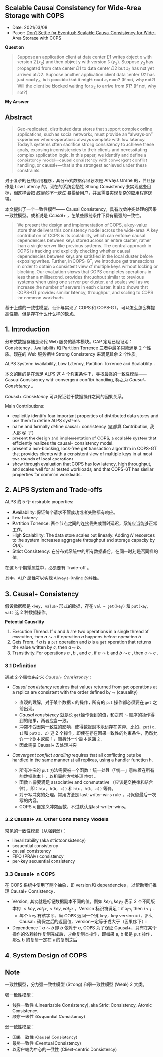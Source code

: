 ## Scalable Causal Consistency for Wide-Area Storage with COPS

- Date: 2021/03/08
- Paper: [Don’t Settle for Eventual: Scalable Causal Consistency for Wide-Area Storage with COPS](https://ipads.se.sjtu.edu.cn/courses/ads/paper/cops-sosp2011.pdf)

**Question**

> Suppose an application client at data center $D1$ writes object $x$ with version 2 ($x_2$) and then object y with version 3 ($y_3$). Suppose $y_3$ has propagated from data center $D1$ to data center $D2$ but $x_2$ has not yet arrived at $D2$. Suppose another application client data center $D2$ has just read $y_3$, is it possible that it might read $x_1$ next? (If not, why not?) Will the client be blocked waiting for $x_2$ to arrive from $D1$? (If not, why not?)

**My Answer**



## Abstract

> Geo-replicated, distributed data stores that support complex online applications, such as social networks, must provide an “always-on” experience where operations always complete with low latency.
> Today’s systems often sacrifice strong consistency to achieve these goals, exposing inconsistencies to their clients and necessitating complex application logic. In this paper, we identify and define a consistency model—causal consistency with convergent conflict handling, or causal+—that is the strongest achieved under these constraints.

对于复杂的在线应用程序，其分布式数据存储必须是 Always Online 的，并且操作是 Low Latency 的。现在的系统会牺牲 Strong Consistency 来实现这些目标，但这样会把 *数据的不一致性* 暴露给用户，并且需要实现复杂的应用程序逻辑。

本文提出了一个一致性模型—— Causal Consistency，具有收敛冲突处理的因果一致性模型。或者说是 *Causal+* ，在某些限制条件下具有最强的一致性。

> We present the design and implementation of COPS, a key-value store that delivers this consistency model across the wide-area. A key contribution of COPS is its scalability, which can enforce causal dependencies between keys stored across an entire cluster, rather than a single server like previous systems. The central approach in COPS is tracking and explicitly checking whether causal dependencies between keys are satisfied in the local cluster before exposing writes. Further, in COPS-GT, we introduce get transactions in order to obtain a consistent view of multiple keys without locking or blocking. Our evaluation shows that COPS completes operations in less than a millisecond, provides throughput similar to previous systems when using one server per cluster, and scales well as we increase the number of servers in each cluster. It also shows that COPS-GT provides similar latency, throughput, and scaling to COPS for common workloads.

基于上述的一致性模型，设计与实现了 COPS 和 COPS-GT，可以怎么怎么样提高性能，但是存在什么什么样的缺点。



## 1. Introduction

分布式数据存储是现代 Web 服务的基本模块。CAP 定理已经证明：Consistency，Availability 和 Partition Torrence 三者中最多只能满足 2 个性质。现在的 Web 服务牺牲 Strong Consistency 来满足其余 2 个性质。

ALPS System: Availability, Low Latency, Partition Torrence and Scalability .

本文的目的是在满足 ALPS 这 4 个约束条件下，寻找最强的一致性模型——Casual Consistency with convergent conflict handling, 称之为 *Causal+ Consistency* 。

 *Causal+ Consistency* 可以保证若干数据操作之间的因果关系。

Main Contributions:

- explicitly identify four important properties of distributed data stores and use them to define ALPS systems
- name and formally define causal+ consistency (这都算 Contribution, 我人都 😵 了)
- present the design and implementation of COPS, a scalable system that efficiently realizes the causal+ consistency model.
-  present a non-blocking, lock-free get transaction algorithm in COPS-GT that provides clients with a consistent view of multiple keys in at most two rounds of local operations
- show through evaluation that COPS has low latency, high throughput, and scales well for all tested workloads; and that COPS-GT has similar properties for common workloads.

## 2. ALPS System and Trade-offs

ALPS 的 5 个 desirable properties:

- **A**vailability: 保证每个请求不管成功或者失败都有响应。
- **L**ow Latency
- **P**artition Torrence: 两个节点之间的连接丢失或暂时延迟，系统应当能够正常工作。
- High **S**calability: The data store scales out linearly. Adding $N$ resources to the system increases aggregate throughput and storage capacity by $O(N)$.
- Strict Consistency: 在分布式系统中的所有数据备份，在同一时刻是否同样的值。

在这 5 个期望属性中，必须要有 Trade-off 。

其中，ALP  属性可以实现 Always-Online 的特性。

## 3. Causal+ Consistency

假设数据都是 `<key, value>` 形式的数据，存在 `val = get(key)` 和 `put(key, val)` 这 2 种数据操作。

**Potential Causality**

1. Execution Thread. If $a$ and $b$ are two operations in a single thread of execution, then $a \leadsto b$ if operation $a$ happens before operation $b$.
2. Gets From. If $a$ is a `put` operation and $b$ is a `get` operation that returns the value written by $a$, then $a \leadsto b$.
3. Transitivity. For operations $a$ , $b$ , and $c$ , if $a \leadsto b$ and $b \leadsto c$ , then  $a \leadsto c$ .



### 3.1 Definition

通过 2 个属性来定义 *Causal+ Consistency*：

- *Causal consistency* requires that values returned from `get` operations at a replica are consistent with the order defined by $\leadsto$ (causality)
  - 直观的理解，对于某个数据 `x` 的操作，所有的 `put` 操作都必须要在 `get` 之前出现。
  - *Causal consistency* 就是说 `get`操作读到的值，和之前 $\leadsto$ 顺序的操作得到的结果，两者应当一致。
  - 冲突不受因果一致性的影响，使得数据副本永远存在差异。比如，`put(x, 1)`和 `put(x, 2)` 这 2 个操作，即使在存在因果一致性的约束条件，仍然允许一个副本返回 1 ，而另外一个副本返回 2 .
  - 因此需要 Causal+ 去处理冲突

- *Convergent conflict handling* requires that all conflicting puts be handled in the same manner at all replicas, using a handler function h. 
  - 所有冲突的 `put` 方法需要被一个函数 `h` 统一处理（「统一」意味着在所有的数据副本上，以相同的方式处理冲突）。
  - 函数 `h` 需要满足 associative and commutative （应该是交换律和结合律），即：`h(a, h(b, c))` 和 `h(c, h(b, a))` 等价。
  - 对于写冲突的处理，常用方法是 last-writer-wins rule ，只保留最后一次写的内容。
  - COPS 可自定义冲突函数，不过默认是last-writer-wins。



### 3.2 Causal+ vs. Other Consistency Models

常见的一致性模型（从强到弱）：

- linearizability (aka strictconsistency)
- sequential consistency
- causal consistency
- FIFO (PRAM) consistency
- per-key sequential consistency



### 3.3 Causal+ in COPS

在 COPS 系统中使用了两个抽象，即 version 和 dependencies ，以帮助我们推理 Causal+ Consistency .

- Version, 其实就是标记数据副本不同的值，例如 $key_1, key_2$ 表示 2 个不同版本的 $<key, val_1>, <key, val_2>$ ，Version 标识符满足：if $x_i \leadsto _i$ then $i < j$ .
  - 每个 key 有该字段。当 COPS 返回一个键 key，key.version = i，那么 Causal+ 确保之后的返回值，version一定等于或大于（因果序下）i
- Dependence：$a \leadsto b$ 即 $b$ 依赖于 $a$, COPS 为了保证 Causal+，只有在某个操作的依赖操作复制完成后，才会复制本操作，即如果 a, b 都是 `put` 操作，那么 b 的复制一定在 a 的复制之后



## 4. System Design of COPS







## Note

一致性模型，分为强一致性模型 (Strong) 和弱一致性模型 (Weak)  2 大类。

强一致性模型：

- 线性一致性 (Linearizable Consistency), aka Strict Consistency, Atomic Consistency.
- 顺序一致性 (Sequential Consistency)

弱一致性模型：

- 因果一致性 (Causal Consistency)
- 最终一致性 (Eventual Consistency)
- 以客户端为中心的一致性 (Client-centric Consistency)



